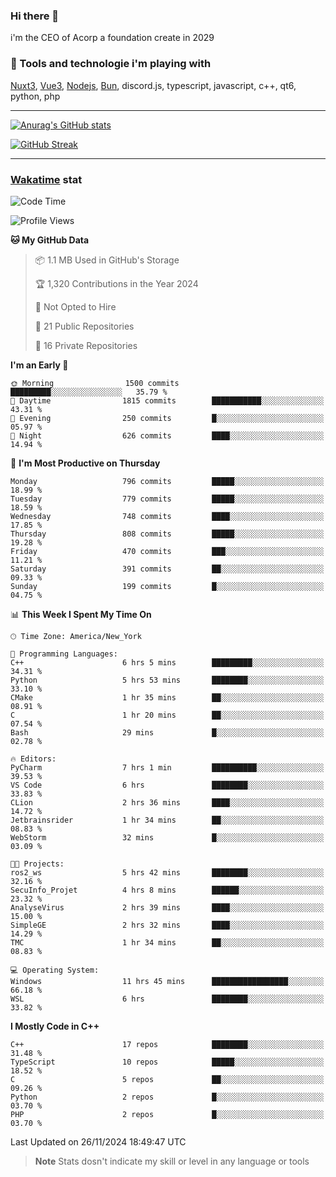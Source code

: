 ### Hi there 👋

i'm the CEO of Acorp a foundation create in 2029  

### 🧰 Tools and technologie i'm playing with

[Nuxt3](https://nuxt.com), [Vue3](https://vuejs.org/), [Nodejs](https://nodejs.org), [Bun](https://bun.sh/), discord.js, typescript, javascript, c++, qt6, python, php

---

[![Anurag's GitHub stats](https://github-readme-stats.vercel.app/api?username=ackimixs&show_icons=true&theme=github_dark&count_private=true)](https://www.ackimixs.xyz)

[![GitHub Streak](https://github-readme-streak-stats.herokuapp.com?user=Ackimixs&theme=github-dark-blue&date_format=j%20M%5B%20Y%5D&mode=weekly)](https://git.io/streak-stats)

---
 
 ### [Wakatime](https://wakatime.com/) stat

<!--START_SECTION:waka-->
![Code Time](http://img.shields.io/badge/Code%20Time-1%2C350%20hrs%2037%20mins-blue)

![Profile Views](http://img.shields.io/badge/Profile%20Views-0-blue)

**🐱 My GitHub Data** 

> 📦 1.1 MB Used in GitHub's Storage 
 > 
> 🏆 1,320 Contributions in the Year 2024
 > 
> 🚫 Not Opted to Hire
 > 
> 📜 21 Public Repositories 
 > 
> 🔑 16 Private Repositories 
 > 
**I'm an Early 🐤** 

```text
🌞 Morning                1500 commits        █████████░░░░░░░░░░░░░░░░   35.79 % 
🌆 Daytime                1815 commits        ███████████░░░░░░░░░░░░░░   43.31 % 
🌃 Evening                250 commits         █░░░░░░░░░░░░░░░░░░░░░░░░   05.97 % 
🌙 Night                  626 commits         ████░░░░░░░░░░░░░░░░░░░░░   14.94 % 
```
📅 **I'm Most Productive on Thursday** 

```text
Monday                   796 commits         █████░░░░░░░░░░░░░░░░░░░░   18.99 % 
Tuesday                  779 commits         █████░░░░░░░░░░░░░░░░░░░░   18.59 % 
Wednesday                748 commits         ████░░░░░░░░░░░░░░░░░░░░░   17.85 % 
Thursday                 808 commits         █████░░░░░░░░░░░░░░░░░░░░   19.28 % 
Friday                   470 commits         ███░░░░░░░░░░░░░░░░░░░░░░   11.21 % 
Saturday                 391 commits         ██░░░░░░░░░░░░░░░░░░░░░░░   09.33 % 
Sunday                   199 commits         █░░░░░░░░░░░░░░░░░░░░░░░░   04.75 % 
```


📊 **This Week I Spent My Time On** 

```text
🕑︎ Time Zone: America/New_York

💬 Programming Languages: 
C++                      6 hrs 5 mins        █████████░░░░░░░░░░░░░░░░   34.31 % 
Python                   5 hrs 53 mins       ████████░░░░░░░░░░░░░░░░░   33.10 % 
CMake                    1 hr 35 mins        ██░░░░░░░░░░░░░░░░░░░░░░░   08.91 % 
C                        1 hr 20 mins        ██░░░░░░░░░░░░░░░░░░░░░░░   07.54 % 
Bash                     29 mins             █░░░░░░░░░░░░░░░░░░░░░░░░   02.78 % 

🔥 Editors: 
PyCharm                  7 hrs 1 min         ██████████░░░░░░░░░░░░░░░   39.53 % 
VS Code                  6 hrs               ████████░░░░░░░░░░░░░░░░░   33.83 % 
CLion                    2 hrs 36 mins       ████░░░░░░░░░░░░░░░░░░░░░   14.72 % 
Jetbrainsrider           1 hr 34 mins        ██░░░░░░░░░░░░░░░░░░░░░░░   08.83 % 
WebStorm                 32 mins             █░░░░░░░░░░░░░░░░░░░░░░░░   03.09 % 

🐱‍💻 Projects: 
ros2_ws                  5 hrs 42 mins       ████████░░░░░░░░░░░░░░░░░   32.16 % 
SecuInfo_Projet          4 hrs 8 mins        ██████░░░░░░░░░░░░░░░░░░░   23.32 % 
AnalyseVirus             2 hrs 39 mins       ████░░░░░░░░░░░░░░░░░░░░░   15.00 % 
SimpleGE                 2 hrs 32 mins       ████░░░░░░░░░░░░░░░░░░░░░   14.29 % 
TMC                      1 hr 34 mins        ██░░░░░░░░░░░░░░░░░░░░░░░   08.83 % 

💻 Operating System: 
Windows                  11 hrs 45 mins      █████████████████░░░░░░░░   66.18 % 
WSL                      6 hrs               ████████░░░░░░░░░░░░░░░░░   33.82 % 
```

**I Mostly Code in C++** 

```text
C++                      17 repos            ████████░░░░░░░░░░░░░░░░░   31.48 % 
TypeScript               10 repos            █████░░░░░░░░░░░░░░░░░░░░   18.52 % 
C                        5 repos             ██░░░░░░░░░░░░░░░░░░░░░░░   09.26 % 
Python                   2 repos             █░░░░░░░░░░░░░░░░░░░░░░░░   03.70 % 
PHP                      2 repos             █░░░░░░░░░░░░░░░░░░░░░░░░   03.70 % 
```




 Last Updated on 26/11/2024 18:49:47 UTC
<!--END_SECTION:waka-->

> **Note**
> Stats dosn't indicate my skill or level in any language or tools
